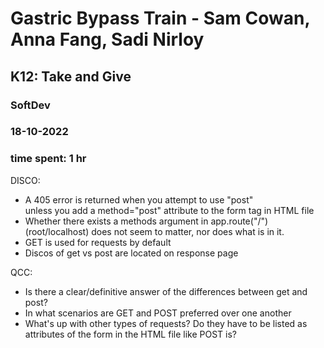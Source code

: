 # Gastric Bypass Train - Sam Cowan, Anna Fang, Sadi Nirloy
## K12: Take and Give
### SoftDev
### 18-10-2022
### time spent: 1 hr

DISCO:
- A 405 error is returned when you attempt to use "post"\
 unless you add a method="post" attribute to the form tag in HTML file
- Whether there exists a methods argument in app.route("/") (root/localhost) does not seem to matter, nor does what is in it.  
- GET is used for requests by default
- Discos of get vs post are located on response page

QCC:

- Is there a clear/definitive answer of the differences between get and post?
- In what scenarios are GET and POST preferred over one another
- What's up with other types of requests? Do they have to be listed as attributes of the form in the HTML file like POST is?
